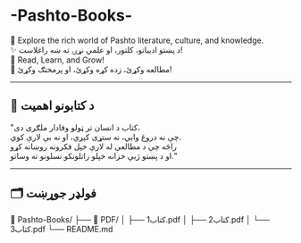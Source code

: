 # -Pashto-Books-

🌟 Explore the rich world of Pashto literature, culture, and knowledge.  
✨ د پښتو ادبیاتو، کلتور، او علمي نړۍ ته ښه راغلاست!  
📖 Read, Learn, and Grow!  
📝 مطالعه وکړئ، زده کړه وکړئ، او پرمختګ وکړئ!

---

## 🌟 د کتابونو اهمیت
"کتاب د انسان تر ټولو وفادار ملګری دی،  
چې نه دروغ وایي، نه ستړی کېږي، او نه بې لارې کوي.  
راځه چې د مطالعې له لارې خپل فکرونه روښانه کړو  
او د پښتو ژبې خزانه خپلو راتلونکو نسلونو ته وساتو."

---

## 🗂️ فولډر جوړښت

📁 Pashto-Books/ ├── 📁 PDF/ │ ├── کتاب1.pdf │ ├── کتاب2.pdf │ └── کتاب3.pdf └── README.md
